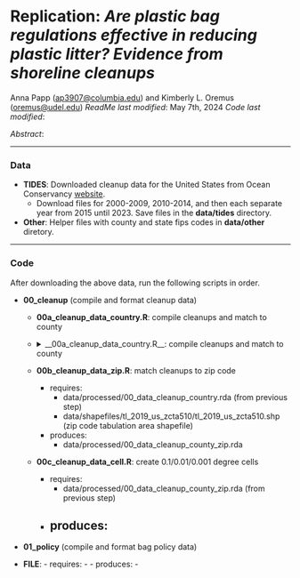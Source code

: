 # Replication: _Are plastic bag regulations effective in reducing plastic litter? Evidence from shoreline cleanups_
Anna Papp ([ap3907@columbia.edu](mailto:ap3907@columbia.edu)) and Kimberly L. Oremus ([oremus@udel.edu](mailto:oremus@udel.edu))
_ReadMe last modified_: May 7th, 2024
_Code last modified_: 

_Abstract_: 
____

### Data 

- __TIDES__: Downloaded cleanup data for the United States from Ocean Conservancy [website](https://www.coastalcleanupdata.org/reports). 
    - Download files for 2000-2009, 2010-2014, and then each separate year from 2015 until 2023. Save files in the __data/tides__ directory.
- __Other__: Helper files with county and state fips codes in __data/other__ diretory.

____
### Code

After downloading the above data, run the following scripts in order. 

- __00_cleanup__ (compile and format cleanup data)
    - __00a_cleanup_data_country.R__: compile cleanups and match to county
    - <details>
      <summary>__00a_cleanup_data_country.R__: compile cleanups and match to county</summary>
        
      - requires: 
            - data/shapefiles/county/cb_2018_us_county_500k.shp (county shapefile)
            - data/other/us-state-ansi-fips.csv 
            - data/other/statefips.csv (state fips codes)
            - data/other/us-county-ansi-fips.csv (county fips codes)
      - produces: 
            - data/processed/00_data_cleanup_county.rda
        
      </details>
        
    - __00b_cleanup_data_zip.R__: match cleanups to zip code 
        - requires: 
            - data/processed/00_data_cleanup_country.rda (from previous step)
            - data/shapefiles/tl_2019_us_zcta510/tl_2019_us_zcta510.shp (zip code tabulation area shapefile)
        - produces: 
            - data/processed/00_data_cleanup_county_zip.rda 
    - __00c_cleanup_data_cell.R__: create 0.1/0.01/0.001 degree cells
        - requires: 
            - data/processed/00_data_cleanup_county_zip.rda (from previous step)
        - produces: 
            - 
- __01_policy__ (compile and format bag policy data)


- __FILE__: 
        - requires: 
            - 
        - produces: 
            - 
            
